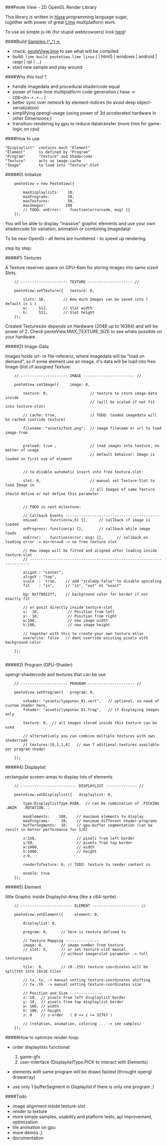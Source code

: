 ###Peote View - 2D OpenGL Render Library

This library is written in [Haxe](http://haxe.org) programming language sugar,  
together with power of great [Lime](https://github.com/openfl/lime) multiplatform work.  

To use as simple js-lib (for stupid webbrowsers) look [here](https://github.com/maitag/peoteView.js)!  

####Build [Samples (^_^) <-](http://maitag.github.io/peote-view/)

- check: [peoteView.lime](https://github.com/maitag/peote-view/blob/master/peoteView.lime#L10) to see what will be compiled
- build: `lime build peoteView.lime linux` ( | html5 | windows | android | raspi | rpi | ...)
- start new sample and play around


####Why this tool ?

- handle imagedata and procedural shadercode equal
- power of haxe-lime multiplatform code generation ( haxe -> cpp+js+.+..+... )
- better sync over network by element-indices (to avoid deep object-serialization)
- simplifying opengl-usage (using power of 3d accelerated hardware in other Dimensions;)
- transition-rendering by gpu to reduce datatransfer (more time for game-logic on cpu)


####How to use

```
"Displaylist"  contains much "Element"  
"Element"      is defined by "Program"  
"Program"      "Texture" and Shadercode
"Texture"      acts as image-cache
"Image"        to load into "Texture"-Slot  
```

#####0) Initialize
```
	peoteView = new PeoteView({
		
		maxDisplaylists:    10,
		maxPrograms:        50,
		maxTextures:        50,
		maxImages:         100
		// TODO: onError:    function(errorcode, msg) {}
	});
```



You will be able to display "massive" graphic elements and use your own shadercode
for variation, animation or combining Imagedata!

To be near OpenGl - all items are numbered - to speed up rendering.


step by step:

	

#####1) Textures

A Texture reserves space on GPU-Ram for storing Images into same sized Slots.

```
	// --------------------- TEXTURE -------------------- //
	
	peoteView.setTexture({   texture: 0,
	
		slots: 16,        // How much Images can be saved into ( default is 1 )
		w:     512,       // Slot width
		h:     512,       // Slot height
	});
```	
	
Created Texturesize depends on Hardware (2048 up to 16384) and will be power of 2.
Check peoteView.MAX_TEXTURE_SIZE to see whats possible on your hardware.



#####2) Image-Data

Images holds url- or file-referenz, where imagedata will be "load on demand", so
if some element use an image, it's data will be load into free Image-Slot of assigned Texture.
```
	// --------------------- IMAGE ----------------------- //
	
	peoteView.setImage({     image: 0,
	
		texture: 0,                   // texture to store image-data inside
		                              // (will be scaled if not fit into texture-slot)

		// cache: true,               // TODO: loaded imagedata will be cached (outside texture)
		
		filename: "assets/font.png",  // image filename or url to load image from
									  
		
		preload: true ,               // load images into texture, no matter of usage 
		                              // default behaivor: Image is loaded on first use of element

		
		// to disable automatic insert into free texture-slot:
		
		slot: 0,					  // manual set Texture-Slot to load Image in
                                      // all Images of same Texture should define or not define this parameter
		
		
		// TODO in next milestone:
		
		// Callback Events ------------------------------------------
		onLoad:     function(w,h) {},	  // callback if image is loaded
		onProgress: function(p) {},	      // callback while image loads
		onError:    function(error, msg) {},	  // callback on loading error -> eorror==0 -> no free texture slot
		
		// How image will be fitted and aligned after loading inside texture-slot
		// ----------------------------------------------------------------------
		
		alignX : "center",
		alignY : "top",
		scale  :  true,	   // add "scaleUp:false" to disable upscaling
		fit    : "in",     // "in", "out" ot "exact"
		
		bg: 0xff0022ff;    // background color for border if not exactly fit
		
		// or posit directly inside texture-slot
		x:  10,   	        // Position from left
		y:  10,             // Position from right
		w:100,              // new image width
		h:100,              // new image height

		// together with this to create your own texture-atlas
		overwrite: false   // dont override existing pixels with background-color
		
	});
	
```

		

#####3) Program (GPU-Shader)

opengl-shadercode and textures that can be use

```
	// --------------------- PROGRAM --------------------- //
	
	peoteView.setProgram({   program: 0,
	
		vshader: "assets/lyapunov_01.vert",   // optional, no need of custom shader here,
		fshader: "assets/lyapunov_01.frag",   // if displaying images only
		
		texture: 0,  // all images stored inside this texture can be used

		// alternatively you can combine multiple textures with own shadercode
		// textures:[0,2,1,4]   // max 7 aditional textures available per program-shader
		
	});
```		
		

		

#####4) Displaylist

rectangular screen-areas to display lots of elements

```
	// ------------------------- DISPLAYLIST -------------- //

	peoteView.setDisplaylist({   displaylist: 0,
		
		type:DisplaylistType.RGBA,  // can be combination of .PICKING  .ANIM   .ROTATION...
		
		maxElements:    100,	// maximum elements to display
		maxPrograms:     10,	// maximum different shader-programs
		bufferSegments:  10,	// gpu-buffer segmentation (can be result in better performance for I/O)
		
		x:150,	                // pixels from left border
		y:50,	                // pixels from top border
		w:1000,	                // width
		h:1000,	                // height
		z:0,
		
		renderToTexture: 0, // TODO: texture to render content in
		
		enable: true
	});
```



#####5) Element

little Graphic inside Displaylist-Area (like a c64-sprite)

```
	// ----------------------- ELEMENT --------------------- //
	
	peoteView.setElement({     element: 0,

		displaylist: 0,
		
		program: 0,      // here is texture defined to
		
		// Texture Mapping ---------------
		image: 0,        // image number from texture
		// slot: 0,      // or set texture-slot manual
		                 // without image+slot parameter -> full texturespace
		
		tile:  0,        // (0..255) texture coordinates will be splittet into 16x16 tiles
		
		// tx, ty, -> manual setting texture-coordinates shifting
		// tw ,th  -> manual setting texture-coordinates size
		
		// Position and Size ---------------
		x: 10,	// pixels from left displaylist border
		y: 10,	// pixels from top displaylist border
		w: 100,	// width
		h: 100,	// height
		z: 0    // z-order   ( 0 <= z <= 32767 )
		
		// (rotation, animation, coloring ... -> see samples)
	});
```

	

#####How to optimize render-loop:

- order displaylists functional:
	1) game-gfx 
	2) user-interface (DisplaylistType.PICK to interact with Elements)
	
- elements with same program will be drawn fastest (throught opengl drawarray)
- use only 1 bufferSegment in Displaylist if there is only one program ;)



####Todo

- image alignment inside texture-slot
- render to texture
- more simple samples, usability and platform tests, api improvement, optimization
- tile animation on gpu
- more demos ;)
- documentation



